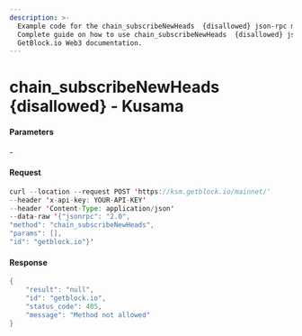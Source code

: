 ```yaml
---
description: >-
  Example code for the chain_subscribeNewHeads  {disallowed} json-rpc method.
  Сomplete guide on how to use chain_subscribeNewHeads  {disallowed} json-rpc in
  GetBlock.io Web3 documentation.
---
```


# chain\_subscribeNewHeads {disallowed} - Kusama

#### Parameters

\-

#### Request

```java
curl --location --request POST 'https://ksm.getblock.io/mainnet/' 
--header 'x-api-key: YOUR-API-KEY' 
--header 'Content-Type: application/json' 
--data-raw '{"jsonrpc": "2.0",
"method": "chain_subscribeNewHeads",
"params": [],
"id": "getblock.io"}'
```

#### Response

```java
{
    "result": "null",
    "id": "getblock.io",
    "status_code": 405,
    "message": "Method not allowed"
}
```
